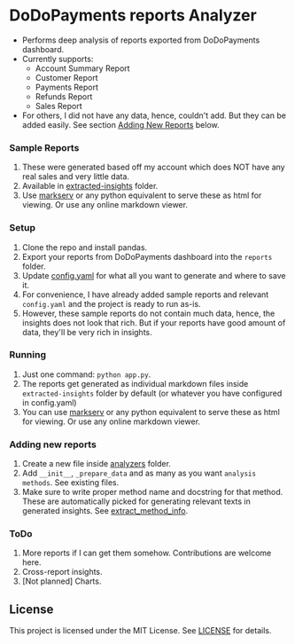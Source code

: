 # DoDoPayments reports Analyzer

- Performs deep analysis of reports exported from DoDoPayments dashboard.
- Currently supports:
  - Account Summary Report
  - Customer Report
  - Payments Report
  - Refunds Report
  - Sales Report
- For others, I did not have any data, hence, couldn't add. But they can be added easily. See section [Adding New Reports](#adding-new-reports) below.

### Sample Reports
1. These were generated based off my account which does NOT have any real sales and very little data.
2. Available in [extracted-insights](extracted-insights) folder.
3. Use [markserv](https://github.com/markserv/markserv) or any python equivalent to serve these as html for viewing. Or use any online markdown viewer.

### Setup
1. Clone the repo and install pandas.
2. Export your reports from DoDoPayments dashboard into the `reports` folder.
3. Update [config.yaml](config.yaml) for what all you want to generate and where to save it.
4. For convenience, I have already added sample reports and relevant `config.yaml` and the project is ready to run as-is.
5. However, these sample reports do not contain much data, hence, the insights does not look that rich. But if your reports have good amount of data, they'll be very rich in insights.

### Running
1. Just one command: `python app.py`.
2. The reports get generated as individual markdown files inside `extracted-insights` folder by default (or whatever you have configured in config.yaml)
3. You can use [markserv](https://github.com/markserv/markserv) or any python equivalent to serve these as html for viewing. Or use any online markdown viewer.

### Adding new reports
1. Create a new file inside [analyzers](analyzers) folder.
2. Add `__init__`, `_prepare_data` and as many as you want `analysis methods`. See existing files.
3. Make sure to write proper method name and docstring for that method. These are automatically picked for generating relevant texts in generated insights. See [extract_method_info](utils.py).

### ToDo
1. More reports if I can get them somehow. Contributions are welcome here.
2. Cross-report insights.
3. [Not planned] Charts.

## License

This project is licensed under the MIT License. See [LICENSE](LICENSE) for details.
